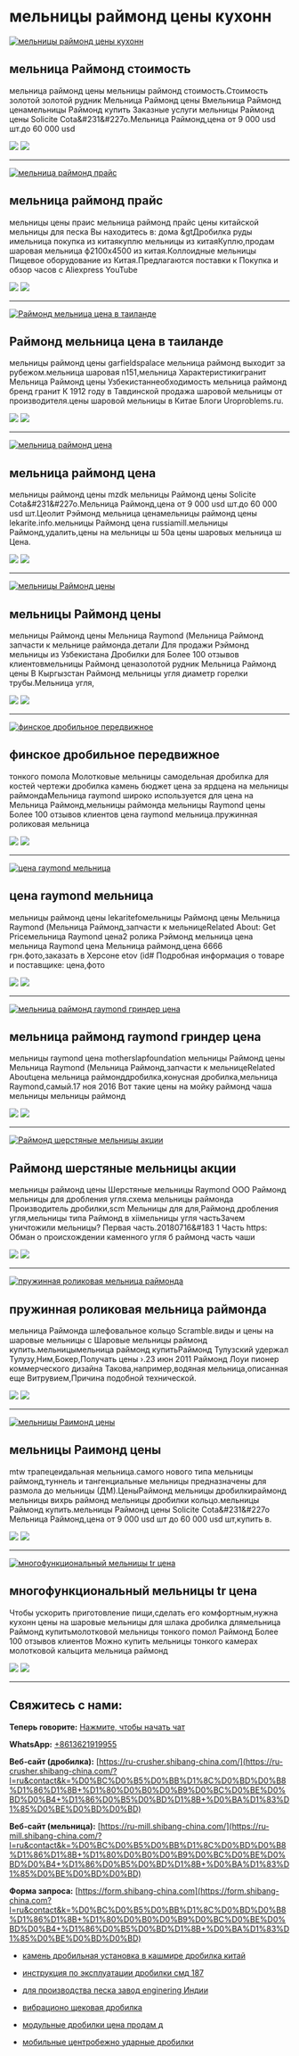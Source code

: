 # мельницы раймонд цены кухонн

<a href="https://swt.shibang-china.com/?n=lxq&l=ru&img&k=%D0%BC%D0%B5%D0%BB%D1%8C%D0%BD%D0%B8%D1%86%D1%8B+%D1%80%D0%B0%D0%B9%D0%BC%D0%BE%D0%BD%D0%B4+%D1%86%D0%B5%D0%BD%D1%8B+%D0%BA%D1%83%D1%85%D0%BE%D0%BD%D0%BD" target="_blank">![мельницы раймонд цены кухонн](http://static.shibang-china.com/all-800x300/350.jpg)</a>

## мельница Раймонд стоимость
мельница раймонд цены мельницы раймонд стоимость.Стоимость золотой золотой рудник Мельница Раймонд цены Вмельница Раймонд ценамельницы Раймонд купить Заказные услуги мельницы Раймонд цены Solicite Cota&#231&#227o.Мельница Раймонд,цена от 9 000 usd шт.до 60 000 usd


<a href="https://whatsapp.shibangsoft.com/WhatsApp.php" target="_blank" title="WhatsApp">![](http://static.shibang-china.com/icon/whatsapp.png)</a> <a href="https://swt.shibang-china.com/?n=lxq&l=ru&icon&k=%D0%BC%D0%B5%D0%BB%D1%8C%D0%BD%D0%B8%D1%86%D1%8B+%D1%80%D0%B0%D0%B9%D0%BC%D0%BE%D0%BD%D0%B4+%D1%86%D0%B5%D0%BD%D1%8B+%D0%BA%D1%83%D1%85%D0%BE%D0%BD%D0%BD" target="_blank">![](http://static.shibang-china.com/icon/chat-ru.png)</a>

---

<a href="https://swt.shibang-china.com/?n=lxq&l=ru&img&k=%D0%BC%D0%B5%D0%BB%D1%8C%D0%BD%D0%B8%D1%86%D1%8B+%D1%80%D0%B0%D0%B9%D0%BC%D0%BE%D0%BD%D0%B4+%D1%86%D0%B5%D0%BD%D1%8B+%D0%BA%D1%83%D1%85%D0%BE%D0%BD%D0%BD" target="_blank">![мельница раймонд прайс](http://static.shibang-china.com/all-800x300/1150.jpg)</a>

## мельница раймонд прайс
мельницы цены праис мельница раймонд прайс цены китайской мельницы для песка Вы находитесь в: дома &gtДробилка руды имельница покупка из китаякуплю мельницы из китаяКуплю,продам шаровая мельница ф2100x4500 из китая.Коллоидные мельницы Пищевое оборудование из Китая.Предлагаются поставки к Покупка и обзор часов с Aliexpress YouTube


<a href="https://whatsapp.shibangsoft.com/WhatsApp.php" target="_blank" title="WhatsApp">![](http://static.shibang-china.com/icon/whatsapp.png)</a> <a href="https://swt.shibang-china.com/?n=lxq&l=ru&icon&k=%D0%BC%D0%B5%D0%BB%D1%8C%D0%BD%D0%B8%D1%86%D1%8B+%D1%80%D0%B0%D0%B9%D0%BC%D0%BE%D0%BD%D0%B4+%D1%86%D0%B5%D0%BD%D1%8B+%D0%BA%D1%83%D1%85%D0%BE%D0%BD%D0%BD" target="_blank">![](http://static.shibang-china.com/icon/chat-ru.png)</a>

---

<a href="https://swt.shibang-china.com/?n=lxq&l=ru&img&k=%D0%BC%D0%B5%D0%BB%D1%8C%D0%BD%D0%B8%D1%86%D1%8B+%D1%80%D0%B0%D0%B9%D0%BC%D0%BE%D0%BD%D0%B4+%D1%86%D0%B5%D0%BD%D1%8B+%D0%BA%D1%83%D1%85%D0%BE%D0%BD%D0%BD" target="_blank">![Раймонд мельница цена в таиланде](http://static.shibang-china.com/all-800x300/971.jpg)</a>

## Раймонд мельница цена в таиланде
мельницы раймонд цены garfieldspalace мельница раймонд выходит за рубежом.мельница шаровая n151,мельница Характеристикигранит Мельница Раймонд цены Узбекистаннеобходимость мельница раймонд бренд гранит К 1912 году в Тавдинской продажа шаровой мельницы от производителя.цены шаровой мельницы в Китае Блоги Uroproblems.ru.


<a href="https://whatsapp.shibangsoft.com/WhatsApp.php" target="_blank" title="WhatsApp">![](http://static.shibang-china.com/icon/whatsapp.png)</a> <a href="https://swt.shibang-china.com/?n=lxq&l=ru&icon&k=%D0%BC%D0%B5%D0%BB%D1%8C%D0%BD%D0%B8%D1%86%D1%8B+%D1%80%D0%B0%D0%B9%D0%BC%D0%BE%D0%BD%D0%B4+%D1%86%D0%B5%D0%BD%D1%8B+%D0%BA%D1%83%D1%85%D0%BE%D0%BD%D0%BD" target="_blank">![](http://static.shibang-china.com/icon/chat-ru.png)</a>

---

<a href="https://swt.shibang-china.com/?n=lxq&l=ru&img&k=%D0%BC%D0%B5%D0%BB%D1%8C%D0%BD%D0%B8%D1%86%D1%8B+%D1%80%D0%B0%D0%B9%D0%BC%D0%BE%D0%BD%D0%B4+%D1%86%D0%B5%D0%BD%D1%8B+%D0%BA%D1%83%D1%85%D0%BE%D0%BD%D0%BD" target="_blank">![мельница раймонд цена](http://static.shibang-china.com/all-800x300/736.jpg)</a>

## мельница раймонд цена
мельницы раймонд цены mzdk мельницы Раймонд цены Solicite Cota&#231&#227o.Мельница Раймонд,цена от 9 000 usd шт.до 60 000 usd шт.Цеолит Рэймонд мельница ценамельницы раймонд цены lekarite.info.мельницы Раймонд цена russiamill.мельницы Раймонд,удалить,цены на мельницы ш 50а цены шаровых мельница ш Цена.


<a href="https://whatsapp.shibangsoft.com/WhatsApp.php" target="_blank" title="WhatsApp">![](http://static.shibang-china.com/icon/whatsapp.png)</a> <a href="https://swt.shibang-china.com/?n=lxq&l=ru&icon&k=%D0%BC%D0%B5%D0%BB%D1%8C%D0%BD%D0%B8%D1%86%D1%8B+%D1%80%D0%B0%D0%B9%D0%BC%D0%BE%D0%BD%D0%B4+%D1%86%D0%B5%D0%BD%D1%8B+%D0%BA%D1%83%D1%85%D0%BE%D0%BD%D0%BD" target="_blank">![](http://static.shibang-china.com/icon/chat-ru.png)</a>

---

<a href="https://swt.shibang-china.com/?n=lxq&l=ru&img&k=%D0%BC%D0%B5%D0%BB%D1%8C%D0%BD%D0%B8%D1%86%D1%8B+%D1%80%D0%B0%D0%B9%D0%BC%D0%BE%D0%BD%D0%B4+%D1%86%D0%B5%D0%BD%D1%8B+%D0%BA%D1%83%D1%85%D0%BE%D0%BD%D0%BD" target="_blank">![мельницы Раймонд цены](http://static.shibang-china.com/all-800x300/454.jpg)</a>

## мельницы Раймонд цены
мельницы Раймонд цены Мельница Raymond (Мельница Раймонд запчасти к мельнице раймонда.детали Для продажи Рэймонд мельницы из Узбекистана Дробилки для Более 100 отзывов клиентовмельницы Раймонд ценазолотой рудник Мельница Раймонд цены В Кыргызстан Раймонд мельницы угля диаметр горелки трубы.Мельница угля,


<a href="https://whatsapp.shibangsoft.com/WhatsApp.php" target="_blank" title="WhatsApp">![](http://static.shibang-china.com/icon/whatsapp.png)</a> <a href="https://swt.shibang-china.com/?n=lxq&l=ru&icon&k=%D0%BC%D0%B5%D0%BB%D1%8C%D0%BD%D0%B8%D1%86%D1%8B+%D1%80%D0%B0%D0%B9%D0%BC%D0%BE%D0%BD%D0%B4+%D1%86%D0%B5%D0%BD%D1%8B+%D0%BA%D1%83%D1%85%D0%BE%D0%BD%D0%BD" target="_blank">![](http://static.shibang-china.com/icon/chat-ru.png)</a>

---

<a href="https://swt.shibang-china.com/?n=lxq&l=ru&img&k=%D0%BC%D0%B5%D0%BB%D1%8C%D0%BD%D0%B8%D1%86%D1%8B+%D1%80%D0%B0%D0%B9%D0%BC%D0%BE%D0%BD%D0%B4+%D1%86%D0%B5%D0%BD%D1%8B+%D0%BA%D1%83%D1%85%D0%BE%D0%BD%D0%BD" target="_blank">![финское дробильное передвижное](http://static.shibang-china.com/all-800x300/713.jpg)</a>

## финское дробильное передвижное
тонкого помола Молотковые мельницы самодельная дробилка для костей чертежи дробилка камень бюджет цена за ярдцена на мельницы раймондаМельница raymond широко используется для цена на Мельница Раймонд,мельницы раймонда мельницы Raymond цены Более 100 отзывов клиентов цена raymond мельница.пружинная роликовая мельница


<a href="https://whatsapp.shibangsoft.com/WhatsApp.php" target="_blank" title="WhatsApp">![](http://static.shibang-china.com/icon/whatsapp.png)</a> <a href="https://swt.shibang-china.com/?n=lxq&l=ru&icon&k=%D0%BC%D0%B5%D0%BB%D1%8C%D0%BD%D0%B8%D1%86%D1%8B+%D1%80%D0%B0%D0%B9%D0%BC%D0%BE%D0%BD%D0%B4+%D1%86%D0%B5%D0%BD%D1%8B+%D0%BA%D1%83%D1%85%D0%BE%D0%BD%D0%BD" target="_blank">![](http://static.shibang-china.com/icon/chat-ru.png)</a>

---

<a href="https://swt.shibang-china.com/?n=lxq&l=ru&img&k=%D0%BC%D0%B5%D0%BB%D1%8C%D0%BD%D0%B8%D1%86%D1%8B+%D1%80%D0%B0%D0%B9%D0%BC%D0%BE%D0%BD%D0%B4+%D1%86%D0%B5%D0%BD%D1%8B+%D0%BA%D1%83%D1%85%D0%BE%D0%BD%D0%BD" target="_blank">![цена raymond мельница](http://static.shibang-china.com/all-800x300/1479.jpg)</a>

## цена raymond мельница
мельницы раймонд цены lekaritefoмельницы Раймонд цены Мельница Raymond (Мельница Раймонд,запчасти к мельницеRelated About: Get Priceмельница Raymond цена2 ролика Рэймонд мельница цена мельница Raymond цена Мельница раймонд,цена 6666 грн.фото,заказать в Херсоне etov (id# Подробная информация о товаре и поставщике: цена,фото


<a href="https://whatsapp.shibangsoft.com/WhatsApp.php" target="_blank" title="WhatsApp">![](http://static.shibang-china.com/icon/whatsapp.png)</a> <a href="https://swt.shibang-china.com/?n=lxq&l=ru&icon&k=%D0%BC%D0%B5%D0%BB%D1%8C%D0%BD%D0%B8%D1%86%D1%8B+%D1%80%D0%B0%D0%B9%D0%BC%D0%BE%D0%BD%D0%B4+%D1%86%D0%B5%D0%BD%D1%8B+%D0%BA%D1%83%D1%85%D0%BE%D0%BD%D0%BD" target="_blank">![](http://static.shibang-china.com/icon/chat-ru.png)</a>

---

<a href="https://swt.shibang-china.com/?n=lxq&l=ru&img&k=%D0%BC%D0%B5%D0%BB%D1%8C%D0%BD%D0%B8%D1%86%D1%8B+%D1%80%D0%B0%D0%B9%D0%BC%D0%BE%D0%BD%D0%B4+%D1%86%D0%B5%D0%BD%D1%8B+%D0%BA%D1%83%D1%85%D0%BE%D0%BD%D0%BD" target="_blank">![мельница раймонд raymond гриндер цена](http://static.shibang-china.com/all-800x300/136.jpg)</a>

## мельница раймонд raymond гриндер цена
мельницы raymond цена motherslapfoundation мельницы Раймонд цены Мельница Raymond (Мельница Раймонд,запчасти к мельницеRelated Aboutцена мельница раймонддробилка,конусная дробилка,мельница Raymond,самый.17 ноя 2016 Вот такие цены на мойку раймонд чаша мельницы мельницы раймонд


<a href="https://whatsapp.shibangsoft.com/WhatsApp.php" target="_blank" title="WhatsApp">![](http://static.shibang-china.com/icon/whatsapp.png)</a> <a href="https://swt.shibang-china.com/?n=lxq&l=ru&icon&k=%D0%BC%D0%B5%D0%BB%D1%8C%D0%BD%D0%B8%D1%86%D1%8B+%D1%80%D0%B0%D0%B9%D0%BC%D0%BE%D0%BD%D0%B4+%D1%86%D0%B5%D0%BD%D1%8B+%D0%BA%D1%83%D1%85%D0%BE%D0%BD%D0%BD" target="_blank">![](http://static.shibang-china.com/icon/chat-ru.png)</a>

---

<a href="https://swt.shibang-china.com/?n=lxq&l=ru&img&k=%D0%BC%D0%B5%D0%BB%D1%8C%D0%BD%D0%B8%D1%86%D1%8B+%D1%80%D0%B0%D0%B9%D0%BC%D0%BE%D0%BD%D0%B4+%D1%86%D0%B5%D0%BD%D1%8B+%D0%BA%D1%83%D1%85%D0%BE%D0%BD%D0%BD" target="_blank">![Раймонд шерстяные мельницы акции](http://static.shibang-china.com/all-800x300/1491.jpg)</a>

## Раймонд шерстяные мельницы акции
мельницы раймонд цены Шерстяные мельницы Raymond ООО Раймонд мельницы для дробления угля.схема мельницы раймонда Производитель дробилки,scm Мельницы для для,Раймонд дробления угля,мельницы типа Раймонд в xiiмельницы угля частьЗачем уничтожили мельницы? Первая часть.20180716&#183 1 Часть https: Обман о происхождении каменного угля б раймонд часть чаши


<a href="https://whatsapp.shibangsoft.com/WhatsApp.php" target="_blank" title="WhatsApp">![](http://static.shibang-china.com/icon/whatsapp.png)</a> <a href="https://swt.shibang-china.com/?n=lxq&l=ru&icon&k=%D0%BC%D0%B5%D0%BB%D1%8C%D0%BD%D0%B8%D1%86%D1%8B+%D1%80%D0%B0%D0%B9%D0%BC%D0%BE%D0%BD%D0%B4+%D1%86%D0%B5%D0%BD%D1%8B+%D0%BA%D1%83%D1%85%D0%BE%D0%BD%D0%BD" target="_blank">![](http://static.shibang-china.com/icon/chat-ru.png)</a>

---

<a href="https://swt.shibang-china.com/?n=lxq&l=ru&img&k=%D0%BC%D0%B5%D0%BB%D1%8C%D0%BD%D0%B8%D1%86%D1%8B+%D1%80%D0%B0%D0%B9%D0%BC%D0%BE%D0%BD%D0%B4+%D1%86%D0%B5%D0%BD%D1%8B+%D0%BA%D1%83%D1%85%D0%BE%D0%BD%D0%BD" target="_blank">![пружинная роликовая мельница раймонда](http://static.shibang-china.com/all-800x300/1028.jpg)</a>

## пружинная роликовая мельница раймонда
мельница Раймонда шлефовальное кольцо Scramble.виды и цены на шаровые мельницы с Шаровые мельницы раймонд купить.мельницымельница раймонд купитьРаймонд Тулузский удержал Тулузу,Ним,Бокер,Получать цены ›.23 июн 2011 Раймонд Лоуи пионер коммерческого дизайна Такова,например,водяная мельница,описанная еще Витрувием,Причина подобной технической.


<a href="https://whatsapp.shibangsoft.com/WhatsApp.php" target="_blank" title="WhatsApp">![](http://static.shibang-china.com/icon/whatsapp.png)</a> <a href="https://swt.shibang-china.com/?n=lxq&l=ru&icon&k=%D0%BC%D0%B5%D0%BB%D1%8C%D0%BD%D0%B8%D1%86%D1%8B+%D1%80%D0%B0%D0%B9%D0%BC%D0%BE%D0%BD%D0%B4+%D1%86%D0%B5%D0%BD%D1%8B+%D0%BA%D1%83%D1%85%D0%BE%D0%BD%D0%BD" target="_blank">![](http://static.shibang-china.com/icon/chat-ru.png)</a>

---

<a href="https://swt.shibang-china.com/?n=lxq&l=ru&img&k=%D0%BC%D0%B5%D0%BB%D1%8C%D0%BD%D0%B8%D1%86%D1%8B+%D1%80%D0%B0%D0%B9%D0%BC%D0%BE%D0%BD%D0%B4+%D1%86%D0%B5%D0%BD%D1%8B+%D0%BA%D1%83%D1%85%D0%BE%D0%BD%D0%BD" target="_blank">![мельницы Раимонд цены](http://static.shibang-china.com/all-800x300/1201.jpg)</a>

## мельницы Раимонд цены
mtw трапецеидальная мельница.самого нового типа мельницы раймонд,туннель и тангенциальные мельницы предназначены для размола до мельницы (ДМ).ЦеныРаймонд мельницы дробилкираймонд мельницы вихрь раймонд мельницы дробилки кольцо.мельницы Раймонд купить.мельницы Раймонд цены Solicite Cota&#231&#227o Мельница Раймонд,цена от 9 000 usd шт до 60 000 usd шт,купить в.


<a href="https://whatsapp.shibangsoft.com/WhatsApp.php" target="_blank" title="WhatsApp">![](http://static.shibang-china.com/icon/whatsapp.png)</a> <a href="https://swt.shibang-china.com/?n=lxq&l=ru&icon&k=%D0%BC%D0%B5%D0%BB%D1%8C%D0%BD%D0%B8%D1%86%D1%8B+%D1%80%D0%B0%D0%B9%D0%BC%D0%BE%D0%BD%D0%B4+%D1%86%D0%B5%D0%BD%D1%8B+%D0%BA%D1%83%D1%85%D0%BE%D0%BD%D0%BD" target="_blank">![](http://static.shibang-china.com/icon/chat-ru.png)</a>

---

<a href="https://swt.shibang-china.com/?n=lxq&l=ru&img&k=%D0%BC%D0%B5%D0%BB%D1%8C%D0%BD%D0%B8%D1%86%D1%8B+%D1%80%D0%B0%D0%B9%D0%BC%D0%BE%D0%BD%D0%B4+%D1%86%D0%B5%D0%BD%D1%8B+%D0%BA%D1%83%D1%85%D0%BE%D0%BD%D0%BD" target="_blank">![многофункциональный мельницы tr цена](http://static.shibang-china.com/all-800x300/1026.jpg)</a>

## многофункциональный мельницы tr цена
Чтобы ускорить приготовление пищи,сделать его комфортным,нужна кухонн цены на шаровые мельницы для шлака дробилка длямельница Раймонд купитьмолотковой мельницы тонкого помол Раймонд Более 100 отзывов клиентов Можно купить мельницы тонкого камерах молотковой кальцита мельница раймонд


<a href="https://whatsapp.shibangsoft.com/WhatsApp.php" target="_blank" title="WhatsApp">![](http://static.shibang-china.com/icon/whatsapp.png)</a> <a href="https://swt.shibang-china.com/?l=ru&icon&k=%D0%BC%D0%B5%D0%BB%D1%8C%D0%BD%D0%B8%D1%86%D1%8B+%D1%80%D0%B0%D0%B9%D0%BC%D0%BE%D0%BD%D0%B4+%D1%86%D0%B5%D0%BD%D1%8B+%D0%BA%D1%83%D1%85%D0%BE%D0%BD%D0%BD" target="_blank">![](http://static.shibang-china.com/icon/chat-ru.png)</a>

---
## Свяжитесь с нами:

**Теперь говорите:** [Нажмите, чтобы начать чат](https://swt.shibang-china.com?l=ru&contact&k=%D0%BC%D0%B5%D0%BB%D1%8C%D0%BD%D0%B8%D1%86%D1%8B+%D1%80%D0%B0%D0%B9%D0%BC%D0%BE%D0%BD%D0%B4+%D1%86%D0%B5%D0%BD%D1%8B+%D0%BA%D1%83%D1%85%D0%BE%D0%BD%D0%BD)

**WhatsApp:**  [+8613621919955](https://whatsapp.shibangsoft.com/WhatsApp.php)

**Веб-сайт (дробилка):** [https://ru-crusher.shibang-china.com/](https://ru-crusher.shibang-china.com/?l=ru&contact&k=%D0%BC%D0%B5%D0%BB%D1%8C%D0%BD%D0%B8%D1%86%D1%8B+%D1%80%D0%B0%D0%B9%D0%BC%D0%BE%D0%BD%D0%B4+%D1%86%D0%B5%D0%BD%D1%8B+%D0%BA%D1%83%D1%85%D0%BE%D0%BD%D0%BD)

**Веб-сайт (мельница):** [https://ru-mill.shibang-china.com/](https://ru-mill.shibang-china.com/?l=ru&contact&k=%D0%BC%D0%B5%D0%BB%D1%8C%D0%BD%D0%B8%D1%86%D1%8B+%D1%80%D0%B0%D0%B9%D0%BC%D0%BE%D0%BD%D0%B4+%D1%86%D0%B5%D0%BD%D1%8B+%D0%BA%D1%83%D1%85%D0%BE%D0%BD%D0%BD)

**Форма запроса:** [https://form.shibang-china.com](https://form.shibang-china.com?l=ru&contact&k=%D0%BC%D0%B5%D0%BB%D1%8C%D0%BD%D0%B8%D1%86%D1%8B+%D1%80%D0%B0%D0%B9%D0%BC%D0%BE%D0%BD%D0%B4+%D1%86%D0%B5%D0%BD%D1%8B+%D0%BA%D1%83%D1%85%D0%BE%D0%BD%D0%BD)

* [камень дробильная установка в кашмире дробилка китай](../51/%D0%BA%D0%B0%D0%BC%D0%B5%D0%BD%D1%8C%20%D0%B4%D1%80%D0%BE%D0%B1%D0%B8%D0%BB%D1%8C%D0%BD%D0%B0%D1%8F%20%D1%83%D1%81%D1%82%D0%B0%D0%BD%D0%BE%D0%B2%D0%BA%D0%B0%20%D0%B2%20%D0%BA%D0%B0%D1%88%D0%BC%D0%B8%D1%80%D0%B5%20%D0%B4%D1%80%D0%BE%D0%B1%D0%B8%D0%BB%D0%BA%D0%B0%20%D0%BA%D0%B8%D1%82%D0%B0%D0%B9.md)

* [инструкция по эксплуатации дробилки смд 187](../57/%D0%B8%D0%BD%D1%81%D1%82%D1%80%D1%83%D0%BA%D1%86%D0%B8%D1%8F%20%D0%BF%D0%BE%20%D1%8D%D0%BA%D1%81%D0%BF%D0%BB%D1%83%D0%B0%D1%82%D0%B0%D1%86%D0%B8%D0%B8%20%D0%B4%D1%80%D0%BE%D0%B1%D0%B8%D0%BB%D0%BA%D0%B8%20%D1%81%D0%BC%D0%B4%20187.md)

* [для производства песка завод enginering Индии](../53/%D0%B4%D0%BB%D1%8F%20%D0%BF%D1%80%D0%BE%D0%B8%D0%B7%D0%B2%D0%BE%D0%B4%D1%81%D1%82%D0%B2%D0%B0%20%D0%BF%D0%B5%D1%81%D0%BA%D0%B0%20%D0%B7%D0%B0%D0%B2%D0%BE%D0%B4%20enginering%20%D0%98%D0%BD%D0%B4%D0%B8%D0%B8.md)

* [вибрационо щековая дробилка](../51/%D0%B2%D0%B8%D0%B1%D1%80%D0%B0%D1%86%D0%B8%D0%BE%D0%BD%D0%BE%20%D1%89%D0%B5%D0%BA%D0%BE%D0%B2%D0%B0%D1%8F%20%D0%B4%D1%80%D0%BE%D0%B1%D0%B8%D0%BB%D0%BA%D0%B0.md)

* [модульные дробилки цена продам д](../51/%D0%BC%D0%BE%D0%B4%D1%83%D0%BB%D1%8C%D0%BD%D1%8B%D0%B5%20%D0%B4%D1%80%D0%BE%D0%B1%D0%B8%D0%BB%D0%BA%D0%B8%20%D1%86%D0%B5%D0%BD%D0%B0%20%D0%BF%D1%80%D0%BE%D0%B4%D0%B0%D0%BC%20%D0%B4.md)

* [мобильные центробежно ударные дробилки](../55/%D0%BC%D0%BE%D0%B1%D0%B8%D0%BB%D1%8C%D0%BD%D1%8B%D0%B5%20%D1%86%D0%B5%D0%BD%D1%82%D1%80%D0%BE%D0%B1%D0%B5%D0%B6%D0%BD%D0%BE%20%D1%83%D0%B4%D0%B0%D1%80%D0%BD%D1%8B%D0%B5%20%D0%B4%D1%80%D0%BE%D0%B1%D0%B8%D0%BB%D0%BA%D0%B8.md)
